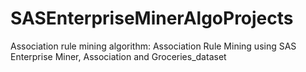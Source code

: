 # SASEnterpriseMinerAlgoProjects


Association rule mining algorithm: Association Rule Mining using SAS Enterprise Miner, Association and Groceries_dataset
